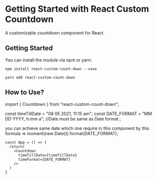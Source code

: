# Getting Started with React Custom Countdown

A customizable countdown component for React.

## Getting Started

You can install the module via npm or yarn:


`npm install react-custom-count-down --save`

`yarn add react-custom-count-down`

## How to Use?

import { Countdown } from "react-custom-count-down";

const timeTillDate = "08 05 2021, 11:15 am";
const DATE_FORMAT = "MM DD YYYY, h:mm a"; //Date must be same as Date format ;

you can achieve same date which one require in this component by this formula => moment(new Date()).format(DATE_FORMAT);

```
const App = () => {
  return(
    <Countdown
      timeTillDate={timeTillDate}
      timeFormat={DATE_FORMAT}
    />
  )
}

